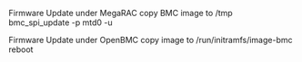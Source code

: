 Firmware Update under MegaRAC
  copy BMC image to /tmp
  bmc_spi_update -p mtd0 -u <image>

Firmware Update under OpenBMC
  copy image to /run/initramfs/image-bmc
  reboot
